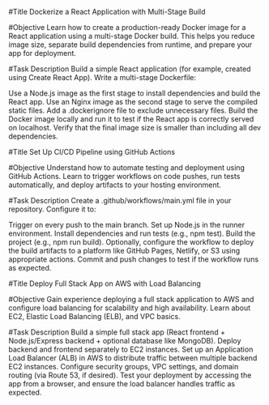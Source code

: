 #Title
Dockerize a React Application with Multi-Stage Build

#Objective
Learn how to create a production-ready Docker image for a React application using a multi-stage Docker build. This helps you reduce image size, separate build dependencies from runtime, and prepare your app for deployment.

#Task Description
Build a simple React application (for example, created using Create React App). Write a multi-stage Dockerfile:

Use a Node.js image as the first stage to install dependencies and build the React app.
Use an Nginx image as the second stage to serve the compiled static files.
Add a .dockerignore file to exclude unnecessary files. Build the Docker image locally and run it to test if the React app is correctly served on localhost. Verify that the final image size is smaller than including all dev dependencies.

#Title
Set Up CI/CD Pipeline using GitHub Actions

#Objective
Understand how to automate testing and deployment using GitHub Actions. Learn to trigger workflows on code pushes, run tests automatically, and deploy artifacts to your hosting environment.

#Task Description
Create a .github/workflows/main.yml file in your repository. Configure it to:

Trigger on every push to the main branch.
Set up Node.js in the runner environment.
Install dependencies and run tests (e.g., npm test).
Build the project (e.g., npm run build).
Optionally, configure the workflow to deploy the build artifacts to a platform like GitHub Pages, Netlify, or S3 using appropriate actions. Commit and push changes to test if the workflow runs as expected.

#Title
Deploy Full Stack App on AWS with Load Balancing

#Objective
Gain experience deploying a full stack application to AWS and configure load balancing for scalability and high availability. Learn about EC2, Elastic Load Balancing (ELB), and VPC basics.

#Task Description
Build a simple full stack app (React frontend + Node.js/Express backend + optional database like MongoDB). Deploy backend and frontend separately to EC2 instances. Set up an Application Load Balancer (ALB) in AWS to distribute traffic between multiple backend EC2 instances. Configure security groups, VPC settings, and domain routing (via Route 53, if desired). Test your deployment by accessing the app from a browser, and ensure the load balancer handles traffic as expected.